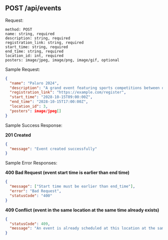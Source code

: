 ## POST /api/events

Request:

```
method: POST
name: string, required
description: string, required
registration_link: string, required
start_time: string, required
end_time: string, required
location_id: int, required
posters: image/jpeg, image/png, image/gif, optional
```

Sample Request:

```json
{
  "name": "Palaro 2024",
  "description": "A grand event featuring sports competitions between different schools.",
  "registration_link": "https://example.com/register",
  "start_time": "2028-10-15T09:00:00Z",
  "end_time": "2028-10-15T17:00:00Z",
  "location_id": 3,
  "posters": image/jpeg[]
}
```

Sample Success Response:

**201 Created**

```json
{
  "message": "Event created successfully"
}
```

Sample Error Responses:

**400 Bad Request (event start time is earlier than end time)**

```json
{
  "message": ["Start time must be earlier than end_time"],
  "error": "Bad Request",
  "statusCode": "400"
}
```

**409 Conflict (event in the same location at the same time already exists)**

```json
{
  "statusCode": 409,
  "message": "An event is already scheduled at this location at the same time"
}
```
